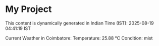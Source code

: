# My Project

This content is dynamically generated in Indian Time (IST): 2025-08-19 04:41:19 IST


Current Weather in Coimbatore:
Temperature: 25.88 °C
Condition: mist
